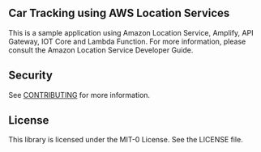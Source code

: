 ## Car Tracking using AWS Location Services

This is a sample application using Amazon Location Service, Amplify, API Gateway, IOT Core and Lambda Function. For more information, please consult the Amazon Location Service Developer Guide.

## Security

See [CONTRIBUTING](CONTRIBUTING.md#security-issue-notifications) for more information.

## License

This library is licensed under the MIT-0 License. See the LICENSE file.

